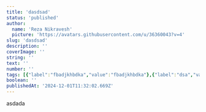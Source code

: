 ```yaml
---
title: 'dasdsad'
status: 'published'
author:
  name: 'Reza Nikravesh'
  picture: 'https://avatars.githubusercontent.com/u/36360043?v=4'
slug: 'dasdsad'
description: ''
coverImage: ''
string: ''
text: ''
number: ''
tags: [{"label":"fbadjkhbdka","value":"fbadjkhbdka"},{"label":"dsa","value":"dsa"},{"label":"dsadadas","value":"dsadadas"},{"label":"asdasdsa","value":"asdasdsa"}]
boolean: ''
publishedAt: '2024-12-01T11:32:02.669Z'
---
```


asdada